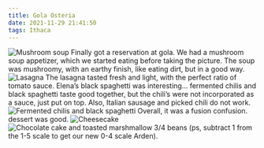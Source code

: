 ```yaml
---
title: Gola Osteria
date: 2021-11-29 21:41:50
tags: Ithaca
---
```

![Mushroom soup](/images/gola1/gola1.JPEG)
Finally got a reservation at gola. We had a mushroom soup appetizer, which we started eating before taking the picture. The soup was mushroomy, with an earthy finish, like eating dirt, but in a good way. 
![Lasagna](/images/gola1/gola2.jpg)
The lasagna tasted fresh and light, with the perfect ratio of tomato sauce. Elena’s black spaghetti was interesting… fermented chilis and black spaghetti taste good together, but the chili’s were not incorporated as a sauce, just put on top. Also, Italian sausage and picked chili do not work. 
![Fermented chilis and black spaghetti](/images/gola1/gola3.JPEG)
Overall, it was a fusion confusion. dessert was good. 
![Cheesecake](/images/gola1/gola4.jpg)
![Chocolate cake and toasted marshmallow](/images/gola1/gola5.JPEG)
3/4 beans (ps, subtract 1 from the 1-5 scale to get our new 0-4 scale Arden).